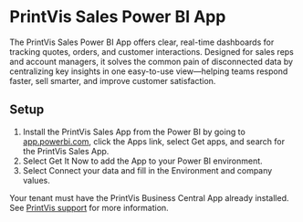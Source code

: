 # PrintVis Sales Power BI App

The PrintVis Sales Power BI App offers clear, real-time dashboards for tracking quotes, orders, and customer interactions. Designed for sales reps and account managers, it solves the common pain of disconnected data by centralizing key insights in one easy-to-use view—helping teams respond faster, sell smarter, and improve customer satisfaction.

## Setup

1. Install the PrintVis Sales App from the Power BI by going to [app.powerbi.com](https://app.powerbi.com), click the Apps link, select Get apps, and search for the PrintVis Sales App.
2. Select Get It Now to add the App to your Power BI environment.
3. Select Connect your data and fill in the Environment and company values. 

Your tenant must have the PrintVis Business Central App already installed. See [PrintVis support](https://printvis.com/about-printvis/support/) for more information. 

